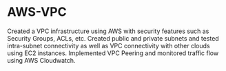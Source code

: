 # AWS-VPC
Created a VPC infrastructure using AWS with security features such as Security Groups, ACLs, etc. Created public and private subnets and tested intra-subnet connectivity as well as VPC connectivity with other clouds using EC2 instances. Implemented VPC Peering and monitored traffic flow using AWS Cloudwatch.
